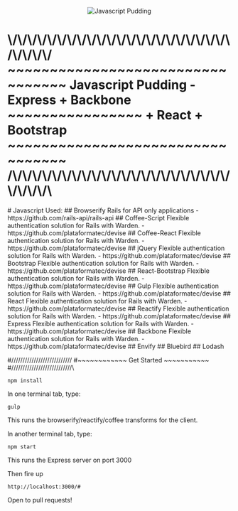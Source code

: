 <p align="center">
  <img src="https://cloud.githubusercontent.com/assets/687403/6655215/b75e9dd0-cab1-11e4-9281-8dcfe095d56b.jpg" alt="Javascript Pudding"/>
</p>
<h1>
\/\/\/\/\/\/\/\/\/\/\/\/\/\/\/\/\/\/\/\/\/\/\/\/\/\/\/
~~~~~~~~~~~~~~~~~~~~~~~~~~~~~~~~~ Javascript Pudding - Express + Backbone ~~~~~~~~~~~~~~~~ + React + Bootstrap ~~~~~~~~~~~~~~~~~~~~~~~~~~~~~~~~~
/\/\/\/\/\/\/\/\/\/\/\/\/\/\/\/\/\/\/\/\/\/\/\/\/\/\/\
</h1>
# Javascript Used:
## Browserify
  Rails for API only applications - https://github.com/rails-api/rails-api
## Coffee-Script
  Flexible authentication solution for Rails with Warden. - https://github.com/plataformatec/devise
## Coffee-React
  Flexible authentication solution for Rails with Warden. - https://github.com/plataformatec/devise
## jQuery
  Flexible authentication solution for Rails with Warden. - https://github.com/plataformatec/devise
## Bootstrap
  Flexible authentication solution for Rails with Warden. - https://github.com/plataformatec/devise  
## React-Bootstrap
  Flexible authentication solution for Rails with Warden. - https://github.com/plataformatec/devise 
## Gulp
  Flexible authentication solution for Rails with Warden. - https://github.com/plataformatec/devise 
## React
  Flexible authentication solution for Rails with Warden. - https://github.com/plataformatec/devise 
## Reactify
  Flexible authentication solution for Rails with Warden. - https://github.com/plataformatec/devise  
## Express
  Flexible authentication solution for Rails with Warden. - https://github.com/plataformatec/devise  
## Backbone
  Flexible authentication solution for Rails with Warden. - https://github.com/plataformatec/devise  
## Envify
## Bluebird
## Lodash

#\/\/\/\/\/\/\/\/\/\/\/\/\/\/\/\/\/\/\/\/\/\/\/\/\/\/\/
#~~~~~~~~~~~~  Get Started  ~~~~~~~~~~~
#/\/\/\/\/\/\/\/\/\/\/\/\/\/\/\/\/\/\/\/\/\/\/\/\/\/\/\
```
npm install
```

In one terminal tab, type:
```
gulp
```
This runs the browserify/reactify/coffee transforms for the client.

In another terminal tab, type:
```
npm start
```
This runs the Express server on port 3000

Then fire up

```
http://localhost:3000/#
```


Open to pull requests!
